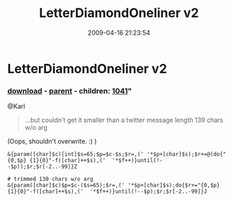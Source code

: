 ﻿---
pid:            1039
parent:         1038
children:       1041
poster:         Robert Robelo
title:          LetterDiamondOneliner v2
date:           2009-04-16 21:23:54
format:         posh
---

# LetterDiamondOneliner v2

### [download](1039.ps1) - [parent](1038.md) - children: [1041](1041.md)"

@Karl
> ...but couldn't get it smaller than a twitter message length
139 chars w/o arg

(Oops, shouldn't overwrite. :) )

```posh
&{param([char]$c)[int]$s=65;$p=$c-$s;$r=,(' '*$p+[char]$s);$r+=@(do{"{0,$p} {1}{0}"-f([char]++$s),('  '*$f++)}until(!--$p));$r;$r[-2..-99]}Z

# trimmed 130 chars w/o arg
&{param([char]$c)$p=$c-($s=65);$r=,(' '*$p+[char]$s);do{$r+="{0,$p} {1}{0}"-f([char]++$s),('  '*$f++)}until(!--$p);$r;$r[-2..-99]}J
```

